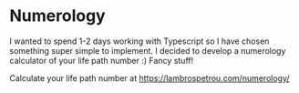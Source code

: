 # Numerology

I wanted to spend 1-2 days working with Typescript so I have chosen something super simple to implement. I decided to develop a numerology calculator of your life path number :) Fancy stuff!

Calculate your life path number at https://lambrospetrou.com/numerology/
